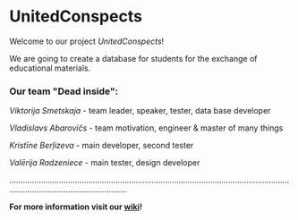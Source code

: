 # UnitedConspects
 
Welcome to our project *UnitedConspects*!

We are going to create a database for students for the exchange of educational materials.

### Our team "Dead inside":

*Viktorija Smetskaja* - team leader, speaker, tester, data base developer

*Vladislavs Abarovičs* - team motivation, engineer & master of many things

*Kristīne Berļizeva* - main developer, second tester

*Valērija Radzeniece* - main tester, design developer

................................................................................................................................................................................

**For more information visit our [wiki](https://github.com/krisypon/UnitedConspects/wiki)!**
